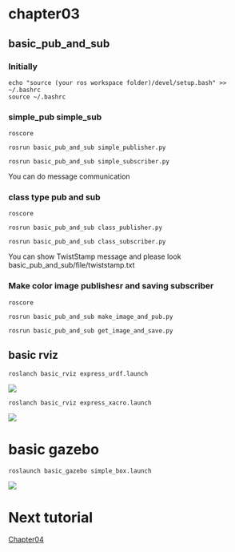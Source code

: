 # chapter03
## basic_pub_and_sub
### Initially
```
echo "source (your ros workspace folder)/devel/setup.bash" >> ~/.bashrc
source ~/.bashrc
```
### simple_pub simple_sub
```
roscore
```
```
rosrun basic_pub_and_sub simple_publisher.py
```
```
rosrun basic_pub_and_sub simple_subscriber.py
```
You can do message communication

### class type pub and sub
```
roscore
```
```
rosrun basic_pub_and_sub class_publisher.py
```
```
rosrun basic_pub_and_sub class_subscriber.py
```
You can show TwistStamp message and please look basic_pub_and_sub/file/twiststamp.txt

### Make color image publishesr and saving subscriber
```
roscore
```
```
rosrun basic_pub_and_sub make_image_and_pub.py
```
```
rosrun basic_pub_and_sub get_image_and_save.py
```





## basic rviz
```
roslanch basic_rviz express_urdf.launch
```
<img src="https://github.com/tsuchidashinya/arm_tutorial/blob/main/file/img/chapter03/image_1.png">

```
roslanch basic_rviz express_xacro.launch
```
<img src="https://github.com/tsuchidashinya/arm_tutorial/blob/main/file/img/chapter03/image_2.png">

# basic gazebo
```
roslaunch basic_gazebo simple_box.launch
```
<img src="https://github.com/tsuchidashinya/arm_tutorial/blob/main/file/img/chapter03/image_3.png">

# Next tutorial
<a href="https://github.com/tsuchidashinya/arm_tutorial/tree/main/chapter04">Chapter04</a>
